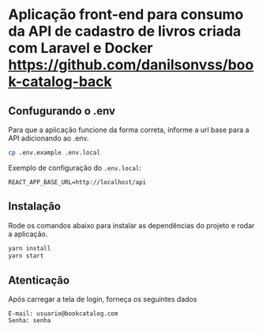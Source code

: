 # Aplicação front-end para consumo da API de cadastro de livros criada com Laravel e Docker https://github.com/danilsonvss/book-catalog-back

## Confugurando o .env

Para que a aplicação funcione da forma correta, informe a url base para a API adicionando ao .env.
```bash
cp .env.example .env.local

```

Exemplo de configuração do `.env.local`:
```
REACT_APP_BASE_URL=http://localhost/api

```

## Instalação
Rode os comandos abaixo para instalar as dependências do projeto e rodar a aplicação.

```bash
yarn install
yarn start
```

## Atenticação
Após carregar a tela de login, forneça os seguintes dados
```
E-mail: usuario@bookcatalog.com
Senha: senha
```
